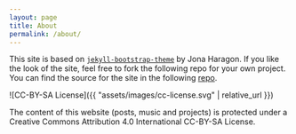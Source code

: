```yaml
---
layout: page
title: About
permalink: /about/
---
```


This site is based on [`jekyll-bootstrap-theme`](https://github.com/jonaharagon/jekyll-bootstrap-theme/tree/main) by Jona Haragon. If you like the look of the site, feel free to fork the following repo for your own project. You can find the source for the site in the following [repo](https://github.com/ameertg/ameertg.github.io).

![CC-BY-SA License]({{ "assets/images/cc-license.svg" | relative_url }})

The content of this website (posts, music and projects) is protected under a Creative Commons Attribution 4.0 International CC-BY-SA License.
